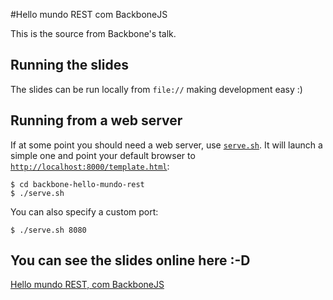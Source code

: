 #Hello mundo REST com BackboneJS

This is the source from Backbone's talk.

## Running the slides

The slides can be run locally from `file://` making development easy :)

## Running from a web server

If at some point you should need a web server, use [`serve.sh`](serve.sh). It will
launch a simple one and point your default browser to [`http://localhost:8000/template.html`](http://localhost:8000/template.html):

    $ cd backbone-hello-mundo-rest
    $ ./serve.sh

You can also specify a custom port:

    $ ./serve.sh 8080
    
## You can see the slides online here :-D
[Hello mundo REST, com BackboneJS](http://zigolis.github.io/backbone-hello-mundo-rest/)